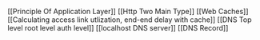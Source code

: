 [[Principle Of Application Layer]]
[[Http Two Main Type]]
[[Web Caches]]
[[Calculating access link utlization, end-end delay with cache]]
[[DNS Top level root level auth level]]
[[localhost DNS server]]
[[DNS Record]]

